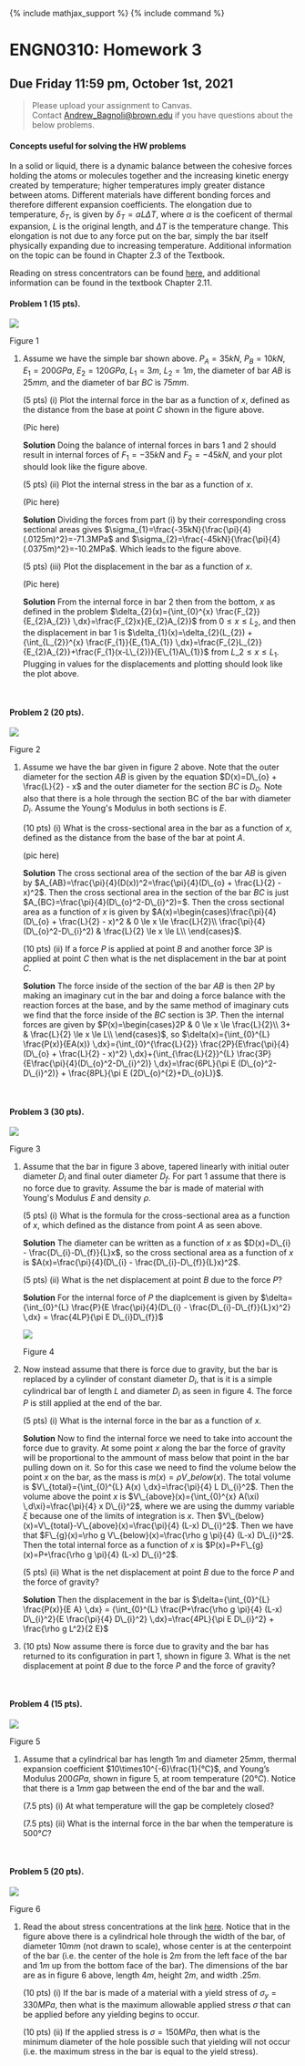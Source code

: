 {% include mathjax_support %}
{% include command %}



# ENGN0310: Homework 3
## Due Friday 11:59 pm, October 1st, 2021




> Please upload your assignment to Canvas.<br/>
> Contact Andrew_Bagnoli@brown.edu if you have questions about the below problems.   




#### Concepts useful for solving the HW problems

 In a solid or liquid, there is a dynamic balance between the cohesive forces holding the atoms or molecules together and the increasing kinetic energy created by temperature; higher temperatures imply greater distance between atoms. Different materials have different bonding forces and therefore different expansion coefficients. The elongation due to temperature, $\delta_{T}$, is given by $\delta_{T}=\alpha L \Delta T$, where $\alpha$ is the coeficent of thermal expansion, $L$ is the original length, and $\Delta T$ is the temperature change. This elongation is not due to any force put on the bar, simply the bar itself physically expanding due to increasing temperature. Additional information on the topic can be found in Chapter 2.3 of the Textbook.

 Reading on stress concentrators can be found [here](https://appliedmechanicslab.github.io/ENGN0310/CourseNotes/Bars7.html), and additional information can be found in the textbook Chapter 2.11.

#### Problem 1 (15 pts). 

![](./HW3_1.png)

Figure 1

1. Assume we have the simple bar shown above. $P_{A}=35kN$, $P_{B}=10kN$, $E_{1}=200GPa$, $E_{2}=120GPa$, $L_{1}=3m$, $L_{2}=1m$, the diameter of bar $AB$ is $25mm$, and the diameter of bar $BC$ is $75mm$.

    (5 pts) (i) Plot the internal force in the bar as a function of $x$, defined as the distance from the base at point $C$ shown in the figure above.

    (Pic here)

    **Solution** Doing the balance of internal forces in bars 1 and 2 should result in internal forces of $F_{1}=-35kN$ and $F_{2}=-45kN$, and your plot should look like the figure above.

    (5 pts) (ii) Plot the internal stress in the bar as a function of $x$.

    (Pic here)

    **Solution** Dividing the forces from part (i) by their corresponding cross sectional areas gives $\sigma_{1}=\frac{-35kN}{\frac{\pi}{4}(.0125m)^2}=-71.3MPa$ and $\sigma_{2}=\frac{-45kN}{\frac{\pi}{4}(.0375m)^2}=-10.2MPa$. Which leads to the figure above.

    (5 pts) (iii) Plot the displacement in the bar as a function of $x$.

    (Pic here)

    **Solution** From the internal force in bar 2 then from the bottom, $x$ as defined in the problem $\delta_{2}(x)={\int_{0}^{x} \frac{F_{2}}{E_{2}A_{2}} \,dx}=\frac{F_{2}x}{E_{2}A_{2}}$ from $0 \le x \le L_{2}$, and then the displacement in bar 1 is $\delta_{1}(x)=\delta_{2}(L_{2}) + {\int_{L_{2}}^{x} \frac{F_{1}}{E_{1}A_{1}} \,dx}=\frac{F_{2}L_{2}}{E_{2}A_{2}}+\frac{F_{1}(x-L\_{2})}{E\_{1}A\_{1}}$ from $L\_{2} \le x \le L_{1}$. Plugging in values for the displacements and plotting should look like the plot above.


<br>

#### Problem 2 (20 pts). 

![](./HW3_2.png)

Figure 2

1. Assume we have the bar given in figure 2 above. Note that the outer diameter for the section $AB$ is given by the equation $D(x)=D\_{o} + \frac{L}{2} - x$ and the outer diameter for the section $BC$ is $D_0$. Note also that there is a hole through the section BC of the bar with diameter $D_i$. Assume the Young's Modulus in both sections is $E$.

    (10 pts) (i) What is the cross-sectional area in the bar as a function of $x$, defined as the distance from the base of the bar at point $A$. 

    (pic here)

    **Solution** The cross sectional area of the section of the bar $AB$ is given by $A_{AB}=\frac{\pi}{4}(D(x))^2=\frac{\pi}{4}(D\_{o} + \frac{L}{2} - x)^2$. Then the cross sectional area in the section of the bar $BC$ is just $A_{BC}=\frac{\pi}{4}(D\_{o}^2-D\_{i}^2)=$. Then the cross sectional area as a function of $x$ is given by $A(x)=\begin{cases}\frac{\pi}{4}(D\_{o} + \frac{L}{2} - x)^2 & 0 \le x \le \frac{L}{2}\\ \frac{\pi}{4}(D\_{o}^2-D\_{i}^2) & \frac{L}{2}  \le x \le L\\ \end{cases}$.

    (10 pts) (ii) If a force $P$ is applied at point $B$ and another force $3P$ is applied at point $C$ then what is the net displacement in the bar at point $C$. 

    **Solution** The force inside of the section of the bar $AB$ is then $2P$ by making an imaginary cut in the bar and doing a force balance with the reaction forces at the base, and by the same method of imaginary cuts we find that the force inside of the $BC$ section is $3P$. Then the internal forces are given by $P(x)=\begin{cases}2P & 0 \le x \le \frac{L}{2}\\ 3+ & \frac{L}{2}  \le x \le L\\ \end{cases}$, so $\delta(x)={\int_{0}^{L} \frac{P(x)}{EA(x)} \,dx}={\int_{0}^{\frac{L}{2}} \frac{2P}{E\frac{\pi}{4}(D\_{o} + \frac{L}{2} - x)^2} \,dx}+{\int_{\frac{L}{2}}^{L} \frac{3P}{E\frac{\pi}{4}(D\_{o}^2-D\_{i}^2)} \,dx}=\frac{6PL}{\pi E (D\_{o}^2-D\_{i}^2)} + \frac{8PL}{\pi E (2D\_{o}^{2}+D\_{o}L)}$.

<br>

#### Problem 3 (30 pts). 

![](./HW3_3.png)

Figure 3

1. Assume that the bar in figure 3 above, tapered linearly with initial outer diameter $D_{i}$ and final outer diameter $D_{f}$. For part 1 assume that there is no force due to gravity. Assume the bar is made of material with Young's Modulus $E$ and density $\rho$.

    (5 pts) (i) What is the formula for the cross-sectional area as a function of $x$, which defined as the distance from point $A$ as seen above.

    **Solution** The diameter can be written as a function of $x$ as $D(x)=D\_{i} - \frac{D\_{i}-D\_{f}}{L}x$, so the cross sectional area as a function of $x$ is $A(x)=\frac{\pi}{4}(D\_{i} - \frac{D\_{i}-D\_{f}}{L}x)^2$.

    (5 pts) (ii) What is the net displacement at point $B$ due to the force $P$?

    **Solution** For the internal force of $P$ the diaplcement is given by $\delta={\int_{0}^{L} \frac{P}{E \frac{\pi}{4}(D\_{i} - \frac{D\_{i}-D\_{f}}{L}x)^2} \,dx} = \frac{4LP}{\pi E D\_{i}D\_{f}}$


    ![](./HW3_5.png)

    Figure 4

2. Now instead assume that there is force due to gravity, but the bar is replaced by a cylinder of constant diameter $D_{i}$, that is it is a simple cylindrical bar of length $L$ and diameter $D_{i}$ as seen in figure 4. The force $P$ is still applied at the end of the bar. 

    (5 pts) (i) What is the internal force in the bar as a function of $x$.

    **Solution** Now to find the internal force we need to take into account the force due to gravity. At some point $x$ along the bar the force of gravity will be proportional to the ammount of mass below that point in the bar pulling down on it. So for this case we need to find the volume below the point $x$ on the bar, as the mass is $m(x)=\rho V\_{below}(x)$. The total volume is $V\_{total}={\int_{0}^{L} A(x) \,dx}=\frac{\pi}{4} L D\_{i}^2$. Then the volume above the point $x$ is $V\_{above}(x)={\int_{0}^{x} A(\xi) \,d\xi}=\frac{\pi}{4} x D\_{i}^2$, where we are using the dummy variable $\xi$ because one of the limits of integration is $x$. Then $V\_{below}(x)=V\_{total}-V\_{above}(x)=\frac{\pi}{4} (L-x) D\_{i}^2$. Then we have that $F\_{g}(x)=\rho g V\_{below}(x)=\frac{\rho g \pi}{4} (L-x) D\_{i}^2$. Then the total internal force as a function of $x$ is $P(x)=P+F\_{g}(x)=P+\frac{\rho g \pi}{4} (L-x) D\_{i}^2$.

    (5 pts) (ii) What is the net displacement at point $B$ due to the force $P$ and the force of gravity?

    **Solution** Then the displacement in the bar is $\delta={\int_{0}^{L} \frac{P(x)}{E A} \,dx} = {\int_{0}^{L} \frac{P+\frac{\rho g \pi}{4} (L-x) D\_{i}^2}{E \frac{\pi}{4}  D\_{i}^2} \,dx}=\frac{4PL}{\pi E D\_{i}^2} + \frac{\rho g L^2}{2 E}$

3. (10 pts) Now assume there is force due to gravity and the bar has returned to its configuration in part 1, shown in figure 3. What is the net displacement at point $B$ due to the force $P$ and the force of gravity?

<br>

#### Problem 4 (15 pts). 

![](./HW3_6.png)

Figure 5

1. Assume that a cylindrical bar has length $1m$ and diameter $25mm$, thermal expansion coefficient $10\times10^{-6}\frac{1}{°C}$, and Young’s Modulus $200GPa$, shown in figure 5, at room temperature ($20°C$). Notice that there is a $1mm$ gap between the end of the bar and the wall.

    (7.5 pts) (i) At what temperature will the gap be completely closed?

    (7.5 pts) (ii) What is the internal force in the bar when the temperature is $500°C$?

<br>

#### Problem 5 (20 pts). 

![](./HW3_7.png)

Figure 6

1. Read the about stress concentrations at the link [here](https://appliedmechanicslab.github.io/ENGN0310/CourseNotes/Bars7.html). Notice that in the figure above there is a cylindrical hole through the width of the bar, of diameter $10mm$ (not drawn to scale), whose center is at the centerpoint of the bar (i.e. the center of the hole is $2m$ from the left face of the bar and $1m$ up from the bottom face of the bar). The dimensions of the bar are as in figure 6 above, length $4m$, height $2m$, and width $.25m$. 

    (10 pts) (i) If the bar is made of a material with a yield stress of $σ_y=330MPa$, then what is the maximum allowable applied stress $σ$ that can be applied before any yielding begins to occur.

    (10 pts) (ii) If the applied stress is $σ=150MPa$, then what is the minimum diameter of the hole possible such that yielding will not occur (i.e. the maximum stress in the bar is equal to the yield stress).

<br>

